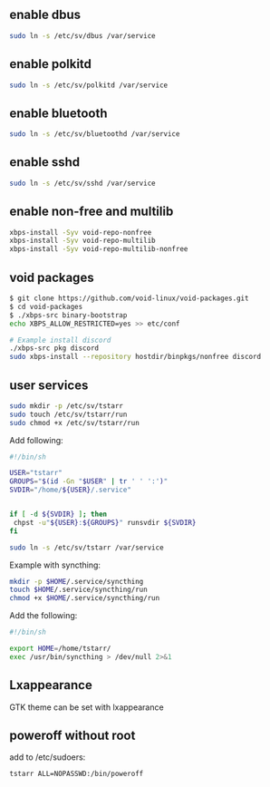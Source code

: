 ## enable dbus

```bash
sudo ln -s /etc/sv/dbus /var/service
```
## enable polkitd

```bash
sudo ln -s /etc/sv/polkitd /var/service
```

## enable bluetooth

```bash
sudo ln -s /etc/sv/bluetoothd /var/service
```

## enable sshd 

```bash
sudo ln -s /etc/sv/sshd /var/service
```

## enable non-free and multilib

```bash
xbps-install -Syv void-repo-nonfree
xbps-install -Syv void-repo-multilib
xbps-install -Syv void-repo-multilib-nonfree
```

## void packages

```bash
$ git clone https://github.com/void-linux/void-packages.git
$ cd void-packages
$ ./xbps-src binary-bootstrap
echo XBPS_ALLOW_RESTRICTED=yes >> etc/conf

# Example install discord
./xbps-src pkg discord
sudo xbps-install --repository hostdir/binpkgs/nonfree discord
```

## user services

```bash
sudo mkdir -p /etc/sv/tstarr
sudo touch /etc/sv/tstarr/run
sudo chmod +x /etc/sv/tstarr/run
```

Add following:

```bash
#!/bin/sh

USER="tstarr"
GROUPS="$(id -Gn "$USER" | tr ' ' ':')"
SVDIR="/home/${USER}/.service"


if [ -d ${SVDIR} ]; then
 chpst -u"${USER}:${GROUPS}" runsvdir ${SVDIR} 
fi
```

```bash
sudo ln -s /etc/sv/tstarr /var/service
```

Example with syncthing:

```bash
mkdir -p $HOME/.service/syncthing
touch $HOME/.service/syncthing/run
chmod +x $HOME/.service/syncthing/run
```

Add the following:

```bash
#!/bin/sh

export HOME=/home/tstarr/
exec /usr/bin/syncthing > /dev/null 2>&1
```

## Lxappearance

GTK theme can be set with lxappearance

## poweroff without root

add to /etc/sudoers:

```bash
tstarr ALL=NOPASSWD:/bin/poweroff
```

